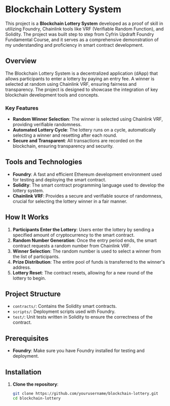 # Blockchain Lottery System

This project is a **Blockchain Lottery System** developed as a proof of skill in utilizing Foundry, Chainlink tools like VRF (Verifiable Random Function), and Solidity. The project was built step to step from Cyfrin Updraft Foundry Fundamental Course, and it serves as a comprehensive demonstration of my understanding and proficiency in smart contract development.

## Overview

The Blockchain Lottery System is a decentralized application (dApp) that allows participants to enter a lottery by paying an entry fee. A winner is selected at random using Chainlink VRF, ensuring fairness and transparency. The project is designed to showcase the integration of key blockchain development tools and concepts.

### Key Features
- **Random Winner Selection**: The winner is selected using Chainlink VRF, providing verifiable randomness.
- **Automated Lottery Cycle**: The lottery runs on a cycle, automatically selecting a winner and resetting after each round.
- **Secure and Transparent**: All transactions are recorded on the blockchain, ensuring transparency and security.

## Tools and Technologies

- **Foundry**: A fast and efficient Ethereum development environment used for testing and deploying the smart contract.
- **Solidity**: The smart contract programming language used to develop the lottery system.
- **Chainlink VRF**: Provides a secure and verifiable source of randomness, crucial for selecting the lottery winner in a fair manner.

## How It Works

1. **Participants Enter the Lottery**: Users enter the lottery by sending a specified amount of cryptocurrency to the smart contract.
2. **Random Number Generation**: Once the entry period ends, the smart contract requests a random number from Chainlink VRF.
3. **Winner Selection**: The random number is used to select a winner from the list of participants.
4. **Prize Distribution**: The entire pool of funds is transferred to the winner's address.
5. **Lottery Reset**: The contract resets, allowing for a new round of the lottery to begin.

## Project Structure

- `contracts/`: Contains the Solidity smart contracts.
- `scripts/`: Deployment scripts used with Foundry.
- `test/`: Unit tests written in Solidity to ensure the correctness of the contract.

## Prerequisites

- **Foundry**: Make sure you have Foundry installed for testing and deployment.

## Installation

1. **Clone the repository**:
   ```bash
   git clone https://github.com/yourusername/blockchain-lottery.git
   cd blockchain-lottery
